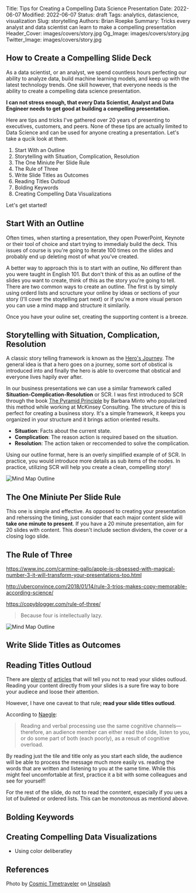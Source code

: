 Title: Tips for Creating a Compelling Data Science Presentation
Date: 2022-06-07
Modified: 2022-06-07
Status: draft
Tags: analytics, datascience, visualization
Slug: storytelling
Authors: Brian Roepke
Summary: Tricks every analyst and data scientist can learn to make a compelling presentation
Header_Cover: images/covers/story.jpg
Og_Image: images/covers/story.jpg
Twitter_Image: images/covers/story.jpg



## How to Create a Compelling Slide Deck

As a data scientist, or an analyst, we spend countless hours perfecting our ability to analyze data, build machine learning models, and keep up with the latest technology trends.  One skill however, that everyone needs is the ability to create a compelling data science presentation.

**I can not stress enough, that every Data Scientist, Analyst and Data Engineer needs to get good at building a compelling presentation.**

Here are tips and tricks I've gathered over 20 years of presenting to executives, customers, and peers.  None of these tips are actually limited to Data Science and can be used for anyone creating a presentation.  Let's take a qucik look at them.

1. Start With an Outline
2. Storytelling with Situation, Complication, Resolution
3. The One Miniute Per Slide Rule
4. The Rule of Three
5. Write Slide Titles as Outcomes
6. Reading Titles Outloud
7. Bolding Keywords
8. Creating Compelling Data Visualizations

Let's get started! 

## Start With an Outline

Often times, when starting a presentation, they open PowerPoint, Keynote or their tool of choice and start trying to immedialy build the deck.  This issues of course is you're going to iterate 100 times on the slides and probably end up deleting most of what you've created.  

A better way to approach this is to start with an outline, No different than you were taught in English 101.  But don't think of this as an outline of the slides you want to create, think of this as the story you're going to tell.  There are two common ways to create an outline. The first is by simply using orderd lists and scructure your online by ideas or sections of your story (I'll cover the stoytelling part next) or if you're a more visual person you can use a mind mapp and structure it similarily.

Once you have your ouline set, creating the supporting content is a breeze.

## Storytelling with Situation, Complication, Resolution

A classic story telling framework is known as the [Hero's Journey](https://en.wikipedia.org/wiki/Hero%27s_journey).  The general idea is that a hero goes on a journey, some sort of obstical is introduced into and finally the hero is able to overcome that obstical and everyone lives hapily ever after.

In our business presentations we can use a similar framework called **Situation-Complication-Resolution** or SCR.  I was first introduced to SCR through the book [The Pyramid Principle](https://www.amazon.com/Pyramid-Principle-Logic-Writing-Thinking/dp/1292372265/ref=sr_1_1?keywords=the+pyramid+principle+logic+in+writing+and+thinking&qid=1653223332) by Barbara Minto who popularized this method while working at McKinsey Consulting.  The structure of this is perfect for creating a business story.  It's a simple framework, it keeps you organized in your structure and it brings action oriented results.

* **Situation**: Facts about the current state.
* **Complication**: The reason action is required based on the situation.
* **Resolution**: The action taken or reccomended to solve the complication.

Using our outline format, here is an overly simplified example of of SCR.  In practice, you would introduce more details as sub items of the nodes.  In practice, utilizing SCR will help you create a clean, compelling story!

![Mind Map Outline]({static}../../images/posts/storytelling_01.png)

## The One Miniute Per Slide Rule

This one is simple and effective. As opposed to creating your presentation and reherssing the timing, just consider that each major content slide will **take one minute to present**.  If you have a 20 minute presentation, aim for 20 slides with content.  This doesn't include section dividers, the cover or a closing logo slide.  

## The Rule of Three

https://www.inc.com/carmine-gallo/apple-is-obsessed-with-magical-number-3-it-will-transform-your-presentations-too.html

http://uberconvince.com/2018/01/14/rule-3-trios-makes-copy-memorable-according-science/

https://copyblogger.com/rule-of-three/

>Because four is intellectually lazy.

![Mind Map Outline]({static}../../images/posts/storytelling_02.png)

## Write Slide Titles as Outcomes



## Reading Titles Outloud

There are [plenty](https://hbr.org/2013/06/how-to-give-a-killer-presentation) [of](https://www.inc.com/jason-aten/please-stop-reading-off-your-powerpoint-slides-heres-what-to-do-instead.html) [articles](https://www.techwell.com/2013/10/give-better-presentation-don-t-read-your-slides) that will tell you not to read your slides outloud.  Reading your content directly from your slides is a sure fire way to bore your audiece and loose their attention.

However, I have one caveat to that rule; **read your slide titles outloud**.  

According to [Naegle](https://doi.org/10.1371/journal.pcbi.1009554): 

>Reading and verbal processing use the same cognitive channels—therefore, an audience member can either read the slide, listen to you, or do some part of both (each poorly), as a result of cognitive overload.

By reading just the tile and title only as you start each slide, the audience will be able to process the message much more easily vs. reading the words that are written and listening to you at the same time.  While this might feel uncomfortable at first, practice it a bit with some colleagues and see for yourself! 

For the rest of the slide, do not to read the conntent, especially if you ues a lot of bulleted or ordered lists.  This can be monotonous as mentiond above.

## Bolding Keywords


## Creating Compelling Data Visualizations


* Using color deliberatley


## References

Photo by <a href="https://unsplash.com/@cosmictimetraveler?utm_source=unsplash&utm_medium=referral&utm_content=creditCopyText">Cosmic Timetraveler</a> on <a href="https://unsplash.com/@cosmictimetraveler?utm_source=unsplash&utm_medium=referral&utm_content=creditCopyText">Unsplash</a>



